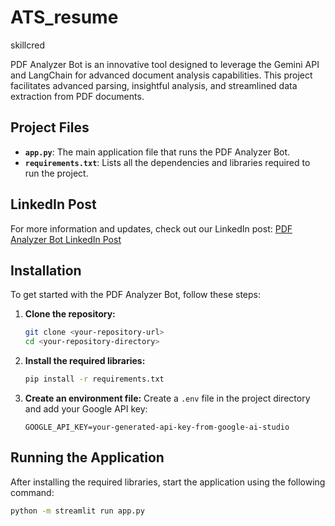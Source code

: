 # ATS_resume
skillcred

PDF Analyzer Bot is an innovative tool designed to leverage the Gemini API and LangChain for advanced document analysis capabilities. This project facilitates advanced parsing, insightful analysis, and streamlined data extraction from PDF documents.

## Project Files

- **`app.py`**: The main application file that runs the PDF Analyzer Bot.
- **`requirements.txt`**: Lists all the dependencies and libraries required to run the project.

## LinkedIn Post

For more information and updates, check out our LinkedIn post: [PDF Analyzer Bot LinkedIn Post](https://www.linkedin.com/posts/suraj-kumar-362360289_ai-machinelearning-googlegemini-activity-7224672538549796864-ZmbR?utm_source=share&utm_medium=member_desktop)

## Installation

To get started with the PDF Analyzer Bot, follow these steps:

1. **Clone the repository:**
    ```bash
    git clone <your-repository-url>
    cd <your-repository-directory>
    ```

2. **Install the required libraries:**
    ```bash
    pip install -r requirements.txt
    ```

3. **Create an environment file:**
    Create a `.env` file in the project directory and add your Google API key:
    ```plaintext
    GOOGLE_API_KEY=your-generated-api-key-from-google-ai-studio
    ```

## Running the Application

After installing the required libraries, start the application using the following command:

```bash
python -m streamlit run app.py
